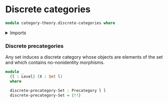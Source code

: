 # Discrete categories

```agda
module category-theory.discrete-categories where
```

<details><summary>Imports</summary>

```agda
open import category-theory.precategories

open import foundation.dependent-pair-types
open import foundation.identity-types
open import foundation.sets
open import foundation.universe-levels
```

</details>

### Discrete precategories

Any set induces a discrete category whose objects are elements of the set and
which contains no-nonidentity morphisms.

```agda
module _
  {l : Level} (X : Set l)
  where

  discrete-precategory-Set : Precategory l l
  discrete-precategory-Set = {!!}
```
